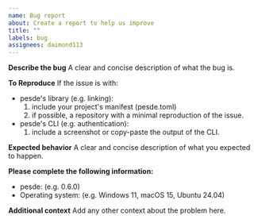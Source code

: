 ```yaml
---
name: Bug report
about: Create a report to help us improve
title: ""
labels: bug
assignees: daimond113
---
```


**Describe the bug**
A clear and concise description of what the bug is.

**To Reproduce**
If the issue is with:

- pesde's library (e.g. linking):
  1. include your project's manifest (pesde.toml)
  2. if possible, a repository with a minimal reproduction of the issue.
- pesde's CLI (e.g. authentication):
  1. include a screenshot or copy-paste the output of the CLI.

**Expected behavior**
A clear and concise description of what you expected to happen.

**Please complete the following information:**

- pesde: (e.g. 0.6.0)
- Operating system: (e.g. Windows 11, macOS 15, Ubuntu 24.04)

**Additional context**
Add any other context about the problem here.
